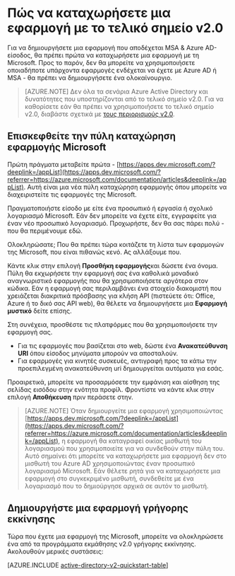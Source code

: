<properties
    pageTitle="καταχώρηση εφαρμογής v2.0 | Microsoft Azure"
    description="Πώς να καταχωρήσετε μια εφαρμογή με τη Microsoft για την ενεργοποίηση εισόδου και πρόσβαση σε υπηρεσίες της Microsoft, χρησιμοποιώντας το τελικό σημείο v2.0"
    services="active-directory"
    documentationCenter=""
    authors="dstrockis"
    manager="mbaldwin"
    editor=""/>

<tags
    ms.service="active-directory"
    ms.workload="identity"
    ms.tgt_pltfrm="na"
    ms.devlang="na"
    ms.topic="article"
    ms.date="09/16/2016"
    ms.author="dastrock"/>

# <a name="how-to-register-an-app-with-the-v20-endpoint"></a>Πώς να καταχωρήσετε μια εφαρμογή με το τελικό σημείο v2.0

Για να δημιουργήσετε μια εφαρμογή που αποδέχεται MSA & Azure AD-είσοδος, θα πρέπει πρώτα να καταχωρήσετε μια εφαρμογή με τη Microsoft.  Προς το παρόν, δεν θα μπορείτε να χρησιμοποιήσετε οποιαδήποτε υπάρχοντα εφαρμογές ενδέχεται να έχετε με Azure AD ή MSA - θα πρέπει να δημιουργήσετε ένα ολοκαίνουργιο.

> [AZURE.NOTE]
    Δεν όλα τα σενάρια Azure Active Directory και δυνατότητες που υποστηρίζονται από το τελικό σημείο v2.0.  Για να καθορίσετε εάν θα πρέπει να χρησιμοποιήσετε το τελικό σημείο v2.0, διαβάστε σχετικά με [τους περιορισμούς v2.0](active-directory-v2-limitations.md).

## <a name="visit-the-microsoft-app-registration-portal"></a>Επισκεφθείτε την πύλη καταχώρηση εφαρμογής Microsoft
Πρώτη πράγματα μεταβείτε πρώτα - [https://apps.dev.microsoft.com/?deeplink=/appList](https://apps.dev.microsoft.com/?referrer=https://azure.microsoft.com/documentation/articles&deeplink=/appList).  Αυτή είναι μια νέα πύλη καταχώρηση εφαρμογής όπου μπορείτε να διαχειριστείτε τις εφαρμογές της Microsoft.

Πραγματοποιήστε είσοδο με είτε ένα προσωπικό ή εργασία ή σχολικό λογαριασμό Microsoft.  Εάν δεν μπορείτε να έχετε είτε, εγγραφείτε για έναν νέο προσωπικό λογαριασμό. Προχωρήστε, δεν θα σας πάρει πολύ - που θα περιμένουμε εδώ.

Ολοκληρώσατε; Που θα πρέπει τώρα κοιτάζετε τη λίστα των εφαρμογών της Microsoft, που είναι πιθανώς κενό.  Ας αλλάξουμε που.

Κάντε κλικ στην επιλογή **Προσθήκη εφαρμογής**και δώσετε ένα όνομα.  Πύλη θα εκχωρήσετε την εφαρμογή σας ένα καθολικά μοναδικό αναγνωριστικό εφαρμογής που θα χρησιμοποιήσετε αργότερα στον κώδικα.  Εάν η εφαρμογή σας περιλαμβάνει ένα στοιχείο διακομιστή που χρειάζεται διακριτικά πρόσβασης για κλήση API (πιστεύετε ότι: Office, Azure ή το δικό σας API web), θα θέλετε να δημιουργήσετε μια **Εφαρμογή μυστικό** δείτε επίσης.
<!-- TODO: Link for app secrets -->

Στη συνέχεια, προσθέστε τις πλατφόρμες που θα χρησιμοποιήσετε την εφαρμογή σας.

- Για τις εφαρμογές που βασίζεται στο web, δώστε ένα **Ανακατεύθυνση URI** όπου είσοδος μηνύματα μπορούν να αποσταλούν.
- Για εφαρμογές για κινητές συσκευές, αντιγραφή προς τα κάτω την προεπιλεγμένη ανακατεύθυνση uri δημιουργείται αυτόματα για εσάς.

Προαιρετικά, μπορείτε να προσαρμόσετε την εμφάνιση και αίσθηση της σελίδας εισόδου στην ενότητα προφίλ.  Φροντίστε να κάντε κλικ στην επιλογή **Αποθήκευση** πριν περάσετε στην.

> [AZURE.NOTE] Όταν δημιουργείτε μια εφαρμογή χρησιμοποιώντας [https://apps.dev.microsoft.com/?deeplink=/appList](https://apps.dev.microsoft.com/?referrer=https://azure.microsoft.com/documentation/articles&deeplink=/appList), η εφαρμογή θα καταγραφεί οικίας μισθωτή του λογαριασμού που χρησιμοποιείτε για να συνδεθούν στην πύλη του.  Αυτό σημαίνει ότι μπορείτε να καταχωρήσετε μια εφαρμογή δεν στο μισθωτή του Azure AD χρησιμοποιώντας έναν προσωπικό λογαριασμό Microsoft.  Εάν θέλετε ρητά για να καταχωρήσετε μια εφαρμογή στο συγκεκριμένο μισθωτή, συνδεθείτε με ένα λογαριασμό που το δημιούργησε αρχικά σε αυτόν το μισθωτή.

## <a name="build-a-quick-start-app"></a>Δημιουργήστε μια εφαρμογή γρήγορης εκκίνησης
Τώρα που έχετε μια εφαρμογή της Microsoft, μπορείτε να ολοκληρώσετε ένα από τα προγράμματα εκμάθησης v2.0 γρήγορης εκκίνησης.  Ακολουθούν μερικές συστάσεις:

[AZURE.INCLUDE [active-directory-v2-quickstart-table](../../includes/active-directory-v2-quickstart-table.md)]
